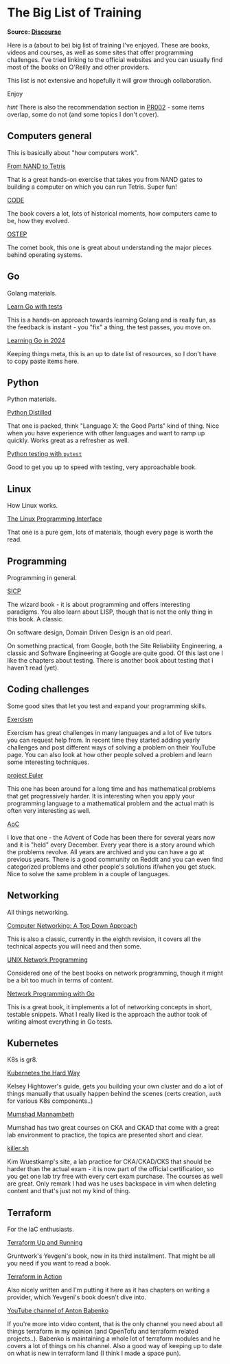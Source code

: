 # The Big List of Training
**Source: [Discourse](https://discourse.canonical.com/t/the-big-list-of-trainings/3781/2)**

Here is a (about to be) big list of training I've enjoyed. These are books, videos and courses, as well as some sites that offer programming challenges. I've tried linking to the official websites and you can usually find most of the books on O'Reilly and other providers.

This list is not extensive and hopefully it will grow through collaboration.

Enjoy

_hint_ There is also the recommendation section in [PR002](https://docs.google.com/document/d/1BYyMZhvUjl7KyBwzmjnk7RI_NmVAlMIz5HrQoLMubn8/edit) - some items overlap, some do not (and some topics I don't cover).

## Computers general

This is basically about "how computers work".

[From NAND to Tetris](https://www.nand2tetris.org/)

That is a great hands-on exercise that takes you from NAND gates to building a computer on which you can run Tetris.  Super fun!

[CODE](https://codehiddenlanguage.com/)

The book covers a lot, lots of historical moments, how computers came to be, how they evolved.

[OSTEP](https://pages.cs.wisc.edu/~remzi/OSTEP/)

The comet book, this one is great about understanding the major pieces behind operating systems.

## Go

Golang materials.

[Learn Go with tests](https://quii.gitbook.io/learn-go-with-tests/)

This is a hands-on approach towards learning Golang and is really fun, as the feedback is instant - you "fix" a thing, the test passes, you move on.

[Learning Go in 2024](https://www.bytesizego.com/blog/learning-golang-2024)

Keeping things meta, this is an up to date list of resources, so I don't have to copy paste items here.

## Python

Python materials.

[Python Distilled](https://www.dabeaz.com/python-distilled/)

That one is packed, think "Language X: the Good Parts" kind of thing. Nice when you have experience with other languages and want to ramp up quickly. Works great as a refresher as well.

[Python testing with `pytest`](https://pythontest.com/)

Good to get you up to speed with testing, very approachable book.

## Linux

How Linux works.

[The Linux Programming Interface](https://man7.org/tlpi/)

That one is a pure gem, lots of materials, though every page is worth the read.

## Programming

Programming in general.

[SICP](https://mitp-content-server.mit.edu/books/content/sectbyfn/books_pres_0/6515/sicp.zip/index.html)


The wizard book - it is about programming and offers interesting paradigms. You also learn about LISP, though that is not the only thing in this book. A classic.

On software design, Domain Driven Design is an old pearl.

On something practical, from Google, both the Site Reliability Engineering, a classic and Software Engineering at Google are quite good. Of this last one I like the chapters about testing. There is another book about testing that I haven’t read (yet).

## Coding challenges

Some good sites that let you test and expand your programming skills.

[Exercism](https://exercism.org/)

Exercism has great challenges in many languages and a lot of live tutors you can request help from. In recent time they started adding yearly challenges and post different ways of solving a problem on their YouTube page. You can also look at how other people solved a problem and learn some interesting techniques.

[project Euler](https://projecteuler.net/)

This one has been around for a long time and has mathematical problems that get progressively harder. It is interesting when you apply your programming language to a mathematical problem and the actual math is often very interesting as well.

[AoC](https://adventofcode.com/)

I love that one - the Advent of Code has been there for several years now and it is "held" every December. Every year there is a story around which the problems revolve. All years are archived and you can have a go at previous years.  There is a good community on Reddit and you can even find categorized problems and other people's solutions if/when you get stuck. Nice to solve the same problem in a couple of languages.

## Networking

All things networking.


[Computer Networking: A Top Down Approach](https://gaia.cs.umass.edu/kurose_ross/eighth.php)

This is also a classic, currently in the eighth revision, it covers all the technical aspects you will need and then some.

[UNIX Network Programming](http://www.unpbook.com/)

Considered one of the best books on network programming, though it might be a bit too much in terms of content.

[Network Programming with Go](https://nostarch.com/networkprogrammingwithgo)

This is a great book, it implements a lot of networking concepts in short, testable snippets. What I really liked is the approach the author took of writing almost everything in Go tests.

## Kubernetes

K8s is gr8.

[Kubernetes the Hard Way](https://github.com/kelseyhightower/kubernetes-the-hard-way)

Kelsey Hightower's guide, gets you building your own cluster and do a lot of things manually that usually happen behind the scenes (certs creation, `auth` for various K8s components..)

[Mumshad Mannambeth](https://www.udemy.com/user/mumshad-mannambeth/)

Mumshad has two great courses on CKA and CKAD that come with a great lab environment to practice, the topics are presented short and clear.

[killer.sh](https://killer.sh/)

Kim Wuestkamp's site, a lab practice for CKA/CKAD/CKS that should be harder than the actual exam - it is now part of the official certification, so you get one lab try free with every cert exam purchase. The courses as well are great. Only remark I had was he uses backspace in vim when deleting content and that's just not my kind of thing.

## Terraform

For the IaC enthusiasts.

[Terraform Up and Running](https://www.terraformupandrunning.com/)

Gruntwork's Yevgeni's book, now in its third installment. That might be all you need if you want to read a book.

[Terraform in Action](https://www.manning.com/books/terraform-in-action)

Also nicely written and I'm putting it here as it has chapters on writing a provider, which Yevgeni's book doesn't dive into.

[YouTube channel of Anton Babenko](https://www.youtube.com/@AntonBabenkoLive)

If you're more into video content, that is the only channel you need about all things terraform in my opinion (and OpenTofu and terraform related projects..). Babenko is maintaining a whole lot of terraform modules and he covers a lot of things on his channel. Also a good way of keeping up to date on what is new in terraform land (I think I made a space pun).




